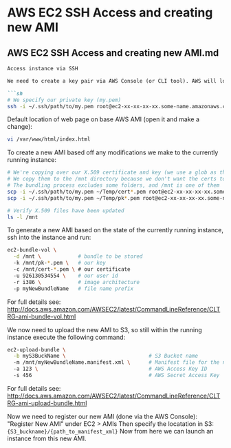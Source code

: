 # AWS EC2 SSH Access and creating new AMI

## AWS EC2 SSH Access and creating new AMI.md

````markdown
Access instance via SSH

We need to create a key pair via AWS Console (or CLI tool). AWS will load the public half of the key into your EC2 instances and when you try to SSH into the instance then AWS will require you to provide the private half of the key pair (you do this using the `-i path/to/private.pem` flag).

```sh
# We specify our private key (my.pem)
ssh -i ~/.ssh/path/to/my.pem root@ec2-xx-xx-xx-xx.some-name.amazonaws.com
````

Default location of web page on base AWS AMI (open it and make a change):

```sh
vi /var/www/html/index.html
```

To create a new AMI based off any modifications we make to the currently running instance:

```sh
# We're copying over our X.509 certificate and key (we use a glob as the names are quite long)
# We copy them to the /mnt directory because we don't want the certs to be part of the new AMI generated
# The bundling process excludes some folders, and /mnt is one of them
scp -i ~/.ssh/path/to/my.pem ~/Temp/cert*.pem root@ec2-xx-xx-xx-xx.some-name.amazonaws.com:/mnt
scp -i ~/.ssh/path/to/my.pem ~/Temp/pk*.pem root@ec2-xx-xx-xx-xx.some-name.amazonaws.com:/mnt

# Verify X.509 files have been updated
ls -l /mnt
```

To generate a new AMI based on the state of the currently running instance, ssh into the instance and run:

```sh
ec2-bundle-vol \
  -d /mnt \            # bundle to be stored
  -k /mnt/pk-*.pem \   # our key
  -c /mnt/cert-*.pem \ # our certificate
  -u 926130534554 \    # our user id
  -r i386 \            # image architecture
  -p myNewBundleName   # file name prefix
```

For full details see: http://docs.aws.amazon.com/AWSEC2/latest/CommandLineReference/CLTRG-ami-bundle-vol.html

We now need to upload the new AMI to S3, so still within the running instance execute the following command:

```sh
ec2-upload-bundle \
  -b myS3BuckName \                           # S3 Bucket name
  -m /mnt/myNewBundleName.manifest.xml \      # Manifest file for the new AMI bundle
  -a 123 \                                    # AWS Access Key ID 
  -s 456                                      # AWS Secret Access Key
```

For full details see: http://docs.aws.amazon.com/AWSEC2/latest/CommandLineReference/CLTRG-ami-upload-bundle.html

Now we need to register our new AMI (done via the AWS Console): "Register New AMI" under EC2 > AMIs
Then specify the locatation in S3: `{S3_buckname}/{path_to_manifest_xml}`
Now from here we can launch an instance from this new AMI.

```

```
